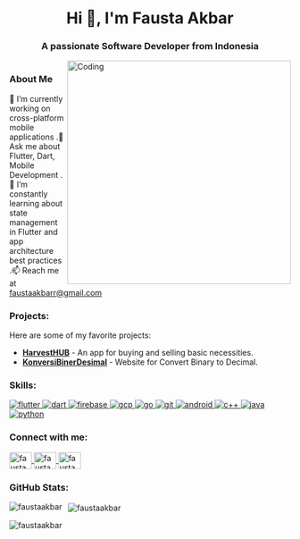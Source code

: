<h1 align="center">Hi 👋, I'm Fausta Akbar</h1>
<h3 align="center">A passionate Software Developer from Indonesia</h3>

<img align="right" alt="Coding" width="400" src="https://cdn.dribbble.com/users/1162077/screenshots/3848914/programmer.gif">

<p align="left">
  <a href="https://twitter.com/" target="blank">
    <img src="https://img.shields.io/twitter/follow/?logo=twitter&style=for-the-badge" alt="" />
  </a>
</p>
<h3 align="left">About Me</h3>
🔭 I’m currently working on cross-platform mobile applications  
.💬 Ask me about Flutter, Dart, Mobile Development  
.🌱 I’m constantly learning about state management in Flutter and app architecture best practices  
.📫 Reach me at <a href="mailto:faustaakbarr@gmail.com">faustaakbarr@gmail.com</a>

<h3 align="left">Projects:</h3>

Here are some of my favorite projects:

- [**HarvestHUB**](https://github.com/FaustaAkbar/HarvestHUB) - An app for buying and selling basic necessities.
- [**KonversiBinerDesimal**](https://github.com/FaustaAkbar/KonversiBinerDesimal) - Website for Convert Binary to Decimal.

<h3 align="left">Skills:</h3>

<p align="left">
  <a href="https://flutter.dev" target="_blank" rel="noreferrer">
    <img src="https://img.shields.io/badge/-Flutter-02569B?style=flat-square&logo=flutter&logoColor=white" alt="flutter" />
  </a>
  <a href="https://dart.dev" target="_blank" rel="noreferrer">
    <img src="https://img.shields.io/badge/-Dart-0175C2?style=flat-square&logo=dart&logoColor=white" alt="dart" />
  </a>
  <a href="https://firebase.google.com/" target="_blank" rel="noreferrer">
    <img src="https://img.shields.io/badge/-Firebase-FFCA28?style=flat-square&logo=firebase&logoColor=white" alt="firebase" />
  </a>
  <a href="https://cloud.google.com" target="_blank" rel="noreferrer">
    <img src="https://img.shields.io/badge/-Google%20Cloud-4285F4?style=flat-square&logo=google-cloud&logoColor=white" alt="gcp" />
  </a>
  <a href="https://golang.org" target="_blank" rel="noreferrer">
    <img src="https://img.shields.io/badge/-Go-00ADD8?style=flat-square&logo=go&logoColor=white" alt="go" />
  </a>
  <a href="https://git-scm.com/" target="_blank" rel="noreferrer">
    <img src="https://img.shields.io/badge/-Git-F05032?style=flat-square&logo=git&logoColor=white" alt="git" />
  </a>
  <a href="https://developer.android.com" target="_blank" rel="noreferrer">
    <img src="https://img.shields.io/badge/-Android-3DDC84?style=flat-square&logo=android&logoColor=white" alt="android" />
  </a>
  <a href="https://isocpp.org/" target="_blank" rel="noreferrer">
    <img src="https://img.shields.io/badge/-C++-00599C?style=flat-square&logo=cplusplus&logoColor=white" alt="c++" />
  </a>
  <a href="https://www.java.com/" target="_blank" rel="noreferrer">
    <img src="https://img.shields.io/badge/-Java-E34F26?style=flat-square&logo=java&logoColor=white" alt="java" />
  </a>
  <a href="https://www.python.org/" target="_blank" rel="noreferrer">
    <img src="https://img.shields.io/badge/-Python-3776AB?style=flat-square&logo=python&logoColor=white" alt="python" />
  </a>
</p>
<h3 align="left">Connect with me:</h3>

<p align="left">
  <a href="https://linkedin.com/in/faustaakbar" target="blank">
    <img align="center" src="https://raw.githubusercontent.com/rahuldkjain/github-profile-readme-generator/master/src/images/icons/Social/linked-in-alt.svg" alt="faustaakbar" height="30" width="40" />
  </a>
  <a href="https://instagram.com/fausta_akbarr" target="blank">
    <img align="center" src="https://raw.githubusercontent.com/rahuldkjain/github-profile-readme-generator/master/src/images/icons/Social/instagram.svg" alt="fausta_akbarr" height="30" width="40" />
  </a>
  <a href="https://gitlab.com/FaustaAkbar" target="blank">
    <img align="center" src="https://www.vectorlogo.zone/logos/gitlab/gitlab-icon.svg" alt="faustaakbar" height="30" width="40" />
  </a>
</p>
<h3 align="left">GitHub Stats:</h3>

  <img align="left" src="https://github-readme-stats.vercel.app/api/top-langs?username=faustaakbar&show_icons=true&locale=en&layout=compact" alt="faustaakbar" />
</p>
<p>&nbsp;
  <img align="center" src="https://github-readme-stats.vercel.app/api?username=faustaakbar&show_icons=true&locale=en" alt="faustaakbar" />
</p>
<p>
  <img align="center" src="https://github-readme-streak-stats.herokuapp.com/?user=faustaakbar&" alt="faustaakbar" />
</p>
